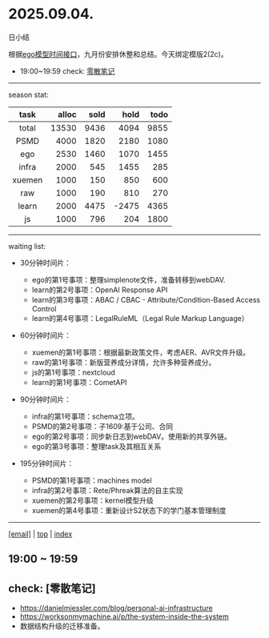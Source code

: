 # 2025.09.04.
日小结

<a id="top"></a>
根据[ego模型时间接口](https://gitee.com/hyg/blog/blob/master/timeflow.md)，九月份安排休整和总结。今天绑定模版2(2c)。

<a id="index"></a>
- 19:00~19:59	check: [零散笔记](#20250904190000)

---
season stat:

| task | alloc | sold | hold | todo |
| :---: | ---: | ---: | ---: | ---: |
| total | 13530 | 9436 | 4094 | 9855 |
| PSMD | 4000 | 1820 | 2180 | 1080 |
| ego | 2530 | 1460 | 1070 | 1455 |
| infra | 2000 | 545 | 1455 | 285 |
| xuemen | 1000 | 150 | 850 | 600 |
| raw | 1000 | 190 | 810 | 270 |
| learn | 2000 | 4475 | -2475 | 4365 |
| js | 1000 | 796 | 204 | 1800 |

---
waiting list:


- 30分钟时间片：
  - ego的第1号事项：整理simplenote文件，准备转移到webDAV.
  - learn的第2号事项：OpenAI Response API
  - learn的第3号事项：ABAC / CBAC - Attribute/Condition-Based Access Control
  - learn的第4号事项：LegalRuleML（Legal Rule Markup Language）

- 60分钟时间片：
  - xuemen的第1号事项：根据最新政策文件，考虑AER、AVR文件升级。
  - raw的第1号事项：新版营养成分详情，允许多种营养成分。
  - js的第1号事项：nextcloud
  - learn的第1号事项：CometAPI

- 90分钟时间片：
  - infra的第1号事项：schema立项。
  - PSMD的第2号事项：子1609:基于公司、合同
  - ego的第2号事项：同步新日志到webDAV。使用新的共享外链。
  - ego的第3号事项：整理task及其相互关系

- 195分钟时间片：
  - PSMD的第1号事项：machines model
  - infra的第2号事项：Rete/Phreak算法的自主实现
  - xuemen的第2号事项：kernel模型升级
  - xuemen的第4号事项：重新设计S2状态下的学门基本管理制度

---
<a href="mailto:huangyg@mars22.com?subject=关于2025.09.04.[无名任务]任务&body=日期: 2025.09.04.%0D%0A序号: 10%0D%0A手稿:../../draft/2025/20250904.03.md%0D%0A---请勿修改邮件主题及以上内容 从下一行开始写您的想法---%0D%0A">[email]</a> | [top](#top) | [index](#index)
<a id="20250904190000"></a>
## 19:00 ~ 19:59
## check: [零散笔记]

- https://danielmiessler.com/blog/personal-ai-infrastructure
- https://worksonmymachine.ai/p/the-system-inside-the-system
- 数据结构升级的迁移准备。
